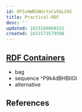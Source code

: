 ```yaml
---
id: RFSvHWR5NUrYsCv5bLCKC
title: Practical-RDF
desc: ''
updated: 1633160060152
created: 1631573579588
---
```



##  [RDF Containers](https://learning.oreilly.com/library/view/practical-rdf/0596002637/ch04.html#pracrdf-CHP-4-SECT-1.1)

- bag
- sequence ^P9k4dBHBIIGI
- alternative

## References
